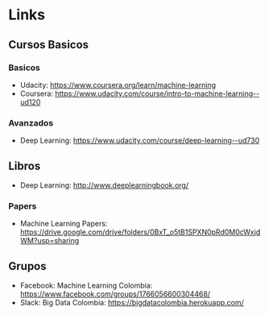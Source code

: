 # Links

## Cursos Basicos
### Basicos
* Udacity: https://www.coursera.org/learn/machine-learning
* Coursera: https://www.udacity.com/course/intro-to-machine-learning--ud120

### Avanzados
* Deep Learning: https://www.udacity.com/course/deep-learning--ud730

## Libros
* Deep Learning: http://www.deeplearningbook.org/

### Papers
* Machine Learning Papers: https://drive.google.com/drive/folders/0BxT_o5tB1SPXN0pRd0M0cWxjdWM?usp=sharing

## Grupos
* Facebook: Machine Learning Colombia: https://www.facebook.com/groups/1766056600304468/
* Slack: Big Data Colombia: https://bigdatacolombia.herokuapp.com/
